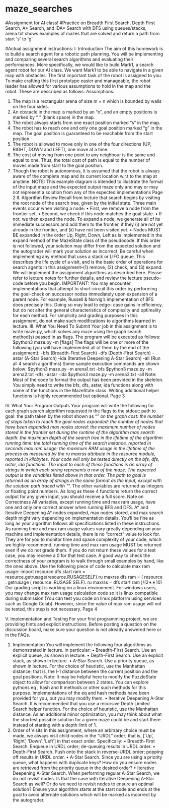 # maze_searches

#Assignment for AI class!
#Practice on Breadth First Search, Depth First Search, A* Search, and IDA* Search with DFS using queues/stacks, arena.txt shows examples of mazes that are solved and return a path from start 's' to 'g' 

#Actual assignment instructions:
I. Introduction
The aim of this homework is to build a search agent for a robotic path planning. You will be implementing and comparing several search algorithms and evaluating their performances. More specifically, we would like to build Mark1, a search agent robot for our AI class. We want Mark1 to be able to navigate in a given map with obstacles. The first important task of the robot is assigned to you. To make crafting this first prototype easier and manageable, the robot leader has allowed for various assumptions to hold in the map and the robot. These are described as follows:
Assumptions:
1. The map is a rectangular arena of size m × n which is bounded by walls on the four sides.
2. An obstacle in the map is marked by an “o”, and an empty positions is marked by “ ” (blank space) in the
map.
3. The robot always starts from one exact position marked “s” in the map.
4. The robot has to reach one and only one goal position marked “g” in the map. The goal position is guaranteed to be reachable from the start position.
5. The robot is allowed to move only in one of the four directions (UP, RIGHT, DOWN and LEFT), one move at a time.
6. The cost of moving from one point to any neighbour is the same and equal to one. Thus, the total cost of path is equal to the number of moves made from start to the goal position.
7. Though the robot is autonomous, it is assumed that the robot is always aware of the complete map and its current location w.r.t to the map at anytime.
NOTE: This example diagram is intended to illustrate the format of the input maze and the expected output maze only and may or may not represent a solution from any of the expected implementations
 Page 2
II. Algorithm Review
Recall from lecture that search begins by visiting the root node of the search tree, given by the initial state. Three main events occur when visiting a node:
• First, we remove a node from the frontier set.
• Second, we check if this node matches the goal state.
• If not, we then expand the node. To expand a node, we generate all of its immediate successors and add them to the frontier, if they (i) are not yet already in the frontier, and (ii) have not been visited yet.
• Nodes MUST BE expanded in the order Up, Right, Down, Left as is implemented in the expand method of the MazeState class of the pseudocode. If this order is not followed, your solution may differ from the expected solution and the autograder will mark your solution as incorrect. Be careful when implementing any method that uses a stack or LIFO queue.
This describes the life cycle of a visit, and is the basic order of operations for search agents in this assignment–(1) remove, (2) check, and (3) expand. We will implement the assignment algorithms as described here. Please refer to lecture notes for further details, and review the lecture pseudo-code before you begin.
IMPORTANT: You may encounter implementations that attempt to short-circuit this order by performing the goal-check on successor nodes immediately upon expansion of a parent node. For example, Russell & Norvig’s implementation of BFS does precisely this. Doing so may lead to edge- case gains in efficiency, but do not alter the general characteristics of complexity and optimality for each method. For simplicity and grading purposes in this assignment, do not make such modifications to algorithms learned in lecture.
III. What You Need To Submit
Your job in this assignment is to write maze.py, which solves any maze using the graph search method(s) passed in as flags. The program will be executed as follows:
$python3 maze.py -m <map filename.txt> [flags]
The flags will be one or more of the following (you will have implemented all of them by the end of the assignment): -bfs (Breadth-First Search)
-dfs (Depth-First Search)
-astar (A-Star Search)
-ida (Iterative Deepening A-Star Search) -all (Run all 4 search algorithms)
Some sample execution commands are shown below:
$python3 maze.py -m arena1.txt -bfs
$python3 maze.py -m arena2.txt -dfs -astar -ida $python3 maze.py -m arena3.txt -all
Note: Most of the code to format the output has been provided in the skeleton. You simply need to write the bfs, dfs, astar, ida functions along with some of the functions in the MazeState class. Writing additional helper functions is highly recommended but optional.
Page 3

IV. What Your Program Outputs
Your program will write the following for each graph search algorithm requested in the flags to the stdout:
path to goal: the path taken by the robot shown as “*” on the graph
cost: the number of steps taken to reach the goal
nodes expanded: the number of nodes that have been expanded
max nodes stored: the maximum number of nodes stored in the frontier set during the runtime of the algorithm max search depth: the maximum depth of the search tree in the lifetime of the algorithm
running time: the total running time of the search instance, reported in seconds
max ram usage: the maximum RAM usage in the lifetime of the process as measured by the ru maxrss attribute in the resource module, reported in kilobytes.
Your code will only be tested directly on the bfs, dfs, astar, ida functions. The input to each of these functions is an array of strings in which each string represents a row of the maze. The expected output is the variables listed above in that order. The path to goal is returned as an array of strings in the same format as the input, except with the solution path traced with “*”. The other variables are returned as integers or floating point numbers.
As long as these 4 functions return the correct output for any given input, you should receive a full score.
Note on Correctness
All variables, except running time and max ram usage, have one and only one correct answer when running BFS and DFS. A* and Iterative Deepening A* nodes expanded, max nodes stored, and max search depth might vary depending on implementation details. You’ll be fine as long as your algorithm follows all specifications listed in these instructions.
As running time and max ram usage values vary greatly depending on your machine and implementation details, there is no “correct” value to look for. They are for you to monitor time and space complexity of your code, which we highly recommend. running time and max ram usage MUST be returned even if we do not grade them. If you do not return these values for a test case, you may receive a 0 for that test case.
A good way to check the correctness of your program is to walk through small examples by hand, like the ones above. Use the following piece of code to calculate max ram usage:
import resource
dfs start ram = resource.getrusage(resource.RUSAGESELF).ru maxrss
dfs ram = ( resource . getrusage ( resource .RUSAGE SELF). ru maxrss − dfs start ram )/(2∗∗10)
Our grading script is working on a linux environment. For windows users, you may change max ram usage calculation code so it is linux compatible during submission (You can test you code on linux platforrm using services such as Google Colab). However, since the value of max ram usage will not be tested, this step is not necessary.
 Page 4

V. Implementation and Testing
For your first programming project, we are providing hints and explicit instructions. Before posting a question on the discussion board, make sure your question is not already answered here or in the FAQs.
1. Implementation
You will implement the following four algorithms as demonstrated in lecture. In particular:
• Breadth-First Search. Use an explicit queue, as shown in lecture.
• Depth-First Search. Use an explicit stack, as shown in lecture.
• A-Star Search. Use a priority queue, as shown in lecture. For the choice of heuristic, use the Manhattan distance; that is, the l-1 distance between the current position and the goal positions.
Note: It may be helpful here to modify the PuzzleState object to allow for comparison between 2 states. You can explore pythons eq , hash and lt methods or other such methods for this purpose. Implementations of the eq and hash methods have been provided for you, but you may modify them.
• Iterative Deepening A-Star Search. It is recommended that you use a recursive Depth Limited Search helper function. For the choice of heuristic, use the Manhattan distance. As an additional minor optimization, you may think about what the shortest possible solution for a given maze could be and start there instead of starting with a depth limit of 1.
2. Order of Visits
In this assignment, where an arbitrary choice must be made, we always visit child nodes in the “URDL” order; that is, [‘Up’, ‘Right’, ‘Down’, ‘Left’] in that exact order. Specifically:
• Breadth-First Search. Enqueue in URDL order; de-queuing results in URDL order.
• Depth-First Search. Push onto the stack in reverse-URDL order; popping off results in URDL order.
• A-Star Search. Since you are using a priority queue, what happens with duplicate keys? How do you ensure nodes are retrieved from the priority queue in the desired order?
• Iterative Deepening A-Star Search. When performing regular A-Star Search, we do not revisit nodes. Is that the case with Iterative Deepening A-Star Search as well? Or do we need to revisit nodes to ensure an optimal solution?
Ensure your algorithm starts at the start node and ends at the goal to avoid alternate solutions which will be marked as incorrect by the autograder.

